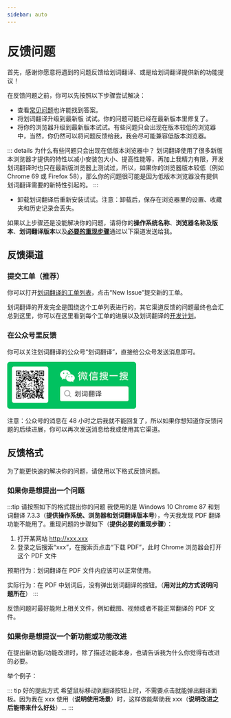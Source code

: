 ```yaml
---
sidebar: auto
---
```


# 反馈问题

首先，感谢你愿意将遇到的问题反馈给划词翻译、或是给划词翻译提供新的功能提议！

在反馈问题之前，你可以先按照以下步骤尝试解决：

- 查看[常见问题](faq.html)也许能找到答案。
- 将划词翻译升级到最新版 <LatestVersion /> 试试。你的问题可能已经在最新版本里修复了。
- 将你的浏览器升级到最新版本试试。有些问题只会出现在版本较低的浏览器中，当然，你仍然可以将问题反馈给我，我会尽可能兼容低版本浏览器。

::: details 为什么有些问题只会出现在低版本浏览器中？
划词翻译使用了很多新版本浏览器才提供的特性以减小安装包大小、提高性能等，再加上我精力有限，开发划词翻译时也只在最新版浏览器上测试过，所以，如果你的浏览器版本较低（例如 Chrome 69 或 Firefox 58），那么你的问题很可能是因为低版本浏览器没有提供划词翻译需要的新特性引起的。
:::

- 卸载划词翻译后重新安装试试。注意：卸载后，保存在浏览器里的设置、收藏夹和历史记录会丢失。

如果以上步骤还是没能解决你的问题，请将你的**操作系统名称**、**浏览器名称及版本**、**划词翻译版本**以及[**必要的重现步骤**](#如果你是想提出一个问题)通过以下渠道发送给我。

## 反馈渠道

### 提交工单（推荐）

你可以打开[划词翻译的工单列表](https://github.com/Selection-Translator/crx-selection-translate/issues)，点击“New Issue”提交新的工单。

划词翻译的开发完全是围绕这个工单列表进行的，其它渠道反馈的问题最终也会汇总到这里，你可以在这里看到每个工单的进展以及划词翻译的[开发计划](https://github.com/lmk123/crx-selection-translate/milestones)。

### 在公众号里反馈

你可以关注划词翻译的公众号“划词翻译”，直接给公众号发送消息即可。

<img src="./.vuepress/public/wx.png" alt="公众号名称：划词翻译" width="300">

注意：公众号的消息在 48 小时之后我就不能回复了，所以如果你想知道你反馈问题的后续进展，你可以再次发送消息给我或使用其它渠道。

## 反馈格式

为了能更快速的解决你的问题，请使用以下格式反馈问题。

### 如果你是想提出一个问题

:::tip 请按照如下的格式提出你的问题
我使用的是 Windows 10 Chrome 87 和划词翻译 7.3.3（**提供操作系统、浏览器和划词翻译版本号**），今天我发现 PDF 翻译功能不能用了。重现问题的步骤如下（**提供必要的重现步骤**）：

1. 打开某网站 http://xxx.xxx
2. 登录之后搜索“xxx”，在搜索页点击“下载 PDF”，此时 Chrome 浏览器会打开这个 PDF 文件

预期行为：划词翻译在 PDF 文件内应该可以正常使用。

实际行为：在 PDF 中划词后，没有弹出划词翻译的按钮。（**用对比的方式说明问题所在**）
:::

反馈问题时最好能附上相关文件，例如截图、视频或者不能正常翻译的 PDF 文件。

### 如果你是想提议一个新功能或功能改进

在提出新功能/功能改进时，除了描述功能本身，也请告诉我为什么你觉得有改进的必要。

举个例子：

::: tip 好的提出方式
希望鼠标移动到翻译按钮上时，不需要点击就能弹出翻译面板。因为我在 xxx 使用（**说明使用场景**）时，这样做能帮助我 xxx（**说明改进之后能带来什么好处**）...
:::
